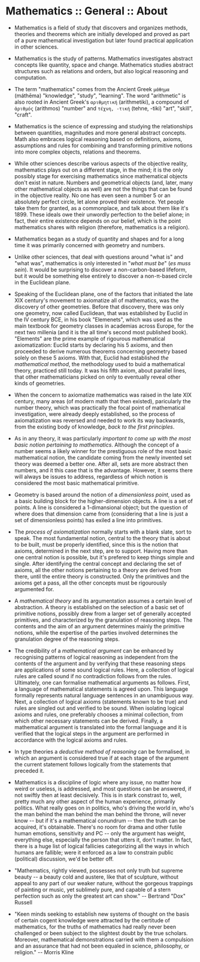 # Mathematics :: General :: About

* Mathematics is a field of study that discovers and organizes methods, theories and theorems which are initially developed and proved as part of a pure mathematical investigation but later found practical application in other sciences.

* Mathematics is the study of patterns. Mathematics investigates abstract concepts like quantity, space and change. Mathematics studies abstract structures such as relations and orders, but also logical reasoning and computation.

* The term "mathematics" comes from the Ancient Greek `μάθημα` (máthēma) "knowledge", "study", "learning". The word "arithmetic" is also rooted in Ancient Greek's `αριθμητική` (arithmetiki), a compound of `ἀριθμός` (arithmos) "number" and `τέχνη, -τική` (tehne, -tiki) "art", "skill", "craft".

* Mathematics is the science of expressing and studying the relationships between quantities, magnitudes and more general abstract concepts. Math also embraces logical reasoning based on definitions, axioms, assumptions and rules for combining and transforming primitive notions into more complex objects, relations and theorems.

* While other sciences describe various aspects of the objective reality, mathematics plays out on a different stage, in the mind; it is the only possibly stage for exercising mathematics since mathematical objects don't exist in nature. Numbers and geometrical objects (and, later, many other mathematical objects as well) are not the things that can be found in the objective reality. No one has even seen a number 5 or an absolutely perfect circle, let alone proved their existence. Yet people take them for granted, as a commonplace, and talk about them like it's 1899. These ideals owe their unwordly perfection to the belief alone; in fact, their entire existence depends on our belief, which is the point mathematics shares with religion (therefore, mathematics is a religion).

* Mathematics began as a study of quantity and shapes and for a long time it was primarily concerned with geometry and numbers.

* Unlike other sciences, that deal with questions around "what is" and "what was", mathematics is only interested in "_what must be_" (*es muss sein*). It would be surprising to discover a non-carbon-based lifeform, but it would be something else entirely to discover a non-π-based circle in the Euclidean plane.


* Speaking of the Euclidean plane, one of the factors that initiated the late XIX century's movement to axiomatize all of mathematics, was the discovery of other geometries. Before that discovery, there was only one geometry, now called Euclidean, that was established by Euclid in the IV century BCE, in his book "Elemenets", which was used as the main textbook for geometry classes in academias across Europe, for the next two millenia (and it is the all time's second most published book). "Elements" are the prime example of rigourous mathematical axiomatization: Euclid starts by declaring his 5 axioms, and then proceeded to derive numerous theorems concerning geometry based solely on these 5 axioms. With that, Euclid had established *the mathematical method*, the methodology used to buid a mathematical theory, practiced still today. It was his fifth axiom, about parallel lines, that other mathematicians picked on only to eventually reveal other kinds of geometries.

* When the concern to axiomatize mathematics was raised in the late XIX century, many areas (of modern math that then existed), paricularly the number theory, which was practically the focal point of mathematical investigation, were already deeply established, so the process of axiomatization was reversed and needed to work its way backwards, from the existing body of knowledge, *back to the first principles*.

* As in any theory, it was particularly *important to come up with the most basic notion pertaining to mathematics*. Although the concept of a number seems a likely winner for the prestiguous role of the most basic mathematical notion, the candidate coming from the newly invented set theory was deemed a better one. After all, sets are more abstract then numbers, and it this case that is the advantage. However, it seems there will always be issues to address, regardless of which notion is considered the most basic mathematical primitive.

* Geometry is based around the notion of a *dimensionless point*, used as a basic building block for the higher-dimension objects. A line is a set of points. A line is considered a 1-dimansional object; but the question of where does that dimension came from (considering that a line is just a set of dimensionless points) has exiled a line into primitives.

* The *process of axiomatization* normally starts with a blank slate, sort to speak. The most fundamental notion, central to the theory that is about to be built, must be properly identified, since this is the notion that axioms, determined in the next step, are to support. Having more than one central notion is possible, but it's prefered to keep things simple and single. After identifying the central concept and declaring the set of axioms, all the other notions pertaining to a theory are derived from there, until the entire theory is constructed. Only the primitives and the axioms get a pass, all the other concepts must be rigourously argumented for.

* A *mathematical theory* and its argumentation assumes a certain level of abstraction. A theory is established on the selection of a basic set of primitive notions, possibly drew from a larger set of generally accepted primitives, and characterized by the granulation of reasoning steps. The contents and the aim of an argument determines mainly the primitive notions, while the expertise of the parties involved determines the granulation degree of the reasoning steps.

* The credibility of a *mathematical argument* can be enhanced by recognising patterns of logical reasoning as independent from the contents of the argument and by verifying that these reasoning steps are applications of some sound logical rules. Here, a collection of logical rules are called sound if no contradiction follows from the rules. Ultimately, one can formalise mathematical arguments as follows. First, a language of mathematical statements is agreed upon. This language formally represents natural language sentences in an unambiguous way. Next, a collection of logical axioms (statements known to be true) and rules are singled out and verified to be sound. When isolating logical axioms and rules, one preferably chooses a minimal collection, from which other necessary statements can be derived. Finally, a mathematical argument is translated into the formal language and it is verified that the logical steps in the argument are performed in accordance with the logical axioms and rules.

* In type theories a *deductive method of reasoning* can be formalised, in which an argument is considered true if at each stage of the argument the current statement follows logically from the statements that preceded it.

* Mathematics is a discipline of logic where any issue, no matter how weird or useless, is addressed, and most questions can be answered, if not swiftly then at least decisively. This is in stark constrast to, well, pretty much any other aspect of the human experience, primarily politics. What really goes on in politics, who's driving the world in, who's the man behind the man behind the man behind the throne, will never know -- but if it's a mathematical conundrum -- then the truth can be acquired, it's obtainable. There's no room for drama and other futile human emotions, sensitivity and PC -- only the argument has weight, everything else, especially the person that utters it, don't matter. In fact, there is a huge list of logical fallicies categorizing all the ways in which humans are fallible; were it enforced as a law to constrain public (political) discussion, we'd be better off.

* "Mathematics, rightly viewed, possesses not only truth but supreme beauty -- a beauty cold and austere, like that of sculpture, without appeal to any part of our weaker nature, without the gorgeous trappings of painting or music, yet sublimely pure, and capable of a stern perfection such as only the greatest art can show." -- Bertrand "Dox" Russell

* "Keen minds seeking to establish new systems of thought on the basis of certain cogent knowledge were attracted by the certitude of mathematics, for the truths of mathematics had really never been challenged or been subject to the slightest doubt by the true scholars. Moreover, mathematical demonstrations carried with them a compulsion and an assurance that had not been equaled in science, philosophy, or religion." -- Morris Kline
